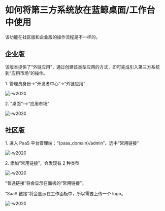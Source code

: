 # 如何将第三方系统放在蓝鲸桌面/工作台中使用

该功能在社区版和企业版的操作流程是不一样的。

## 企业版

该版本提供了“外链应用”，通过创建该类型应用的方式，即可完成引入第三方系统到“应用市场”的操作。

1\. 管理员身份->“开发者中心”->“外链应用”

![-w2020](../assets/image068.png)

2\. “桌面”—>“应用市场”

![-w2020](../assets/image069.png)

## 社区版

1\. 进入 PaaS 平台管理端：“{paas_domain}/admin”，选中“常用链接”

![-w2020](../assets/image065.png)

2\. 添加“常用链接”，会发现有 2 种类型

![-w2020](../assets/image066.png)

“普通链接”将会显示在面板的“常用链接”。

“SaaS 链接”将会显示在工作面板中，所以需要上传一个 logo。

![-w2020](../assets/image067.png)

